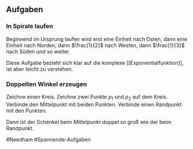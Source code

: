 ## Aufgaben
### In Spirale laufen
Beginnend im Ursprung laufen wird erst eine Einheit nach Osten, dann eine Einheit nach Norden, dann $\frac{1}{2}$ nach Westen, dann $\frac{1}{3}$ nach Süden und so weiter.

Diese Aufgabe bezieht sich klar auf die komplexe [[Exponentialfunktion]], ist aber leicht zu verstehen.

### Doppelten Winkel erzeugen
Zeichne einen Kreis.
Zeichne zwei Punkte $p_1$ und $p_2$ auf dem Kreis.
Verbinde den Mittelpunkt mit beiden Punkten.
Verbinde einen Randpunkt mit den Punkten.

Dann ist der Schenkel beim Mittelpunkt doppel so groß wie der beim Randpunkt.

#Needham
#Spannende-Aufgaben